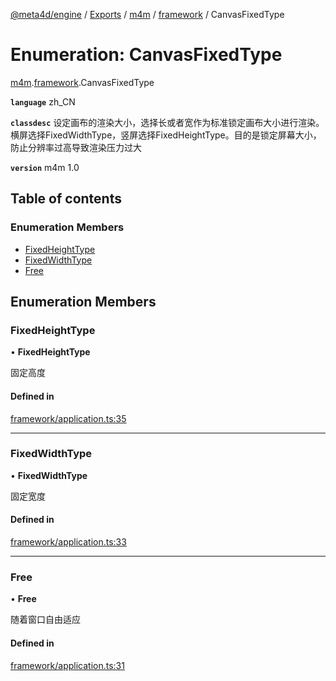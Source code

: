 [@meta4d/engine](../README.md) / [Exports](../modules.md) / [m4m](../modules/m4m.md) / [framework](../modules/m4m.framework.md) / CanvasFixedType

# Enumeration: CanvasFixedType

[m4m](../modules/m4m.md).[framework](../modules/m4m.framework.md).CanvasFixedType

**`language`** zh_CN

**`classdesc`**
设定画布的渲染大小，选择长或者宽作为标准锁定画布大小进行渲染。横屏选择FixedWidthType，竖屏选择FixedHeightType。目的是锁定屏幕大小，防止分辨率过高导致渲染压力过大

**`version`** m4m 1.0

## Table of contents

### Enumeration Members

- [FixedHeightType](m4m.framework.CanvasFixedType.md#fixedheighttype)
- [FixedWidthType](m4m.framework.CanvasFixedType.md#fixedwidthtype)
- [Free](m4m.framework.CanvasFixedType.md#free)

## Enumeration Members

### FixedHeightType

• **FixedHeightType**

固定高度

#### Defined in

[framework/application.ts:35](https://github.com/meta4d-me/meta4d-engine/blob/cf6bfe6/src/framework/application.ts#L35)

___

### FixedWidthType

• **FixedWidthType**

固定宽度

#### Defined in

[framework/application.ts:33](https://github.com/meta4d-me/meta4d-engine/blob/cf6bfe6/src/framework/application.ts#L33)

___

### Free

• **Free**

随着窗口自由适应

#### Defined in

[framework/application.ts:31](https://github.com/meta4d-me/meta4d-engine/blob/cf6bfe6/src/framework/application.ts#L31)
